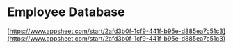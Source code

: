 # Employee Database

[https://www.appsheet.com/start/2afd3b0f-1cf9-441f-b95e-d885ea7c51c3](https://www.appsheet.com/start/2afd3b0f-1cf9-441f-b95e-d885ea7c51c3)
